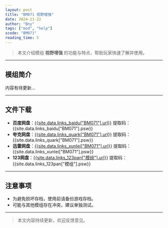 ```yaml
---
layout: post
title: "BM071 视野增强"
date: 2024-11-22
author: "Bny"
tags: ["mod", "help"]
scode: "BM071"
reading_time: 5
---
```


> 本文介绍模组 **视野增强** 的功能与特点，帮助玩家快速了解并使用。

---

## 模组简介

内容有待更新...

---

## 文件下载
- **百度网盘**：[{{site.data.links_baidu["BM071"].url}}]({{site.data.links_baidu["BM071"].url}}) 提取码：{{site.data.links_baidu["BM071"].psw}}
- **夸克网盘**：[{{site.data.links_quark["BM071"].url}}]({{site.data.links_quark["BM071"].url}}) 提取码：{{site.data.links_quark["BM071"].psw}}
- **迅雷网盘**：[{{site.data.links_xunlei["BM071"].url}}]({{site.data.links_xunlei["BM071"].url}}) 提取码：{{site.data.links_xunlei["BM071"].psw}}
- **123网盘**：[{{site.data.links_123pan["模组"].url}}]({{site.data.links_123pan["模组"].url}}) 提取码：{{site.data.links_123pan["模组"].psw}}

---

## 注意事项
- 为避免损坏存档，使用前请备份游戏存档。
- 可能与其他模组存在冲突，建议单独测试。

---

> 本文内容持续更新，欢迎反馈意见。
